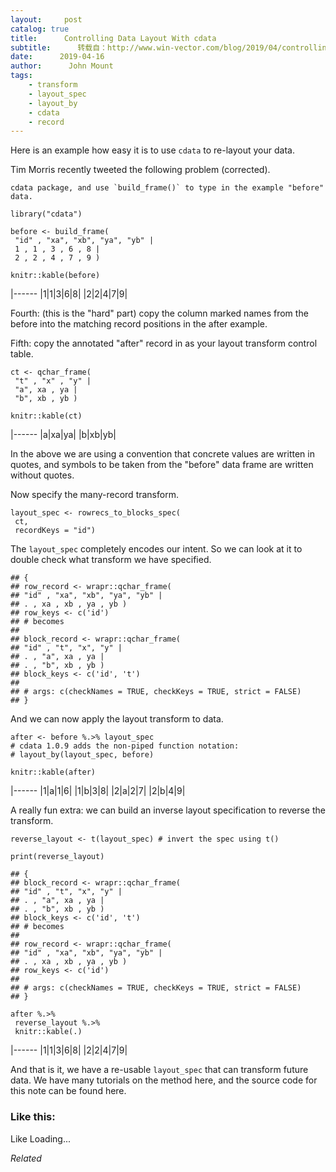 ```yaml
---
layout:     post
catalog: true
title:      Controlling Data Layout With cdata
subtitle:      转载自：http://www.win-vector.com/blog/2019/04/controlling-data-layout-with-cdata/
date:      2019-04-16
author:      John Mount
tags:
    - transform
    - layout_spec
    - layout_by
    - cdata
    - record
---
```


Here is an example how easy it is to use `cdata` to re-layout your data.

Tim Morris recently tweeted the following problem (corrected).

```
cdata package, and use `build_frame()` to type in the example "before" data.

library("cdata")

before <- build_frame(
 "id" , "xa", "xb", "ya", "yb" |
 1 , 1 , 3 , 6 , 8 |
 2 , 2 , 4 , 7 , 9 )

knitr::kable(before)
```

|------
|1|1|3|6|8|
|2|2|4|7|9|

Fourth: (this is the "hard" part) copy the column marked names from the before into the matching record positions in the after example.

Fifth: copy the annotated "after" record in as your layout transform control table.

```
ct <- qchar_frame(
 "t" , "x" , "y" |
 "a", xa , ya |
 "b", xb , yb )

knitr::kable(ct)
```

|------
|a|xa|ya|
|b|xb|yb|

In the above we are using a convention that concrete values are written in quotes, and symbols to be taken from the "before" data frame are written without quotes.

Now specify the many-record transform.

```
layout_spec <- rowrecs_to_blocks_spec(
 ct,
 recordKeys = "id")
```

The `layout_spec` completely encodes our intent. So we can look at it to double check what transform we have specified.

```
## {
## row_record <- wrapr::qchar_frame(
## "id" , "xa", "xb", "ya", "yb" |
## . , xa , xb , ya , yb )
## row_keys <- c('id')
## # becomes
## 
## block_record <- wrapr::qchar_frame(
## "id" , "t", "x", "y" |
## . , "a", xa , ya |
## . , "b", xb , yb )
## block_keys <- c('id', 't')
## 
## # args: c(checkNames = TRUE, checkKeys = TRUE, strict = FALSE)
## }
```

And we can now apply the layout transform to data.

```
after <- before %.>% layout_spec
# cdata 1.0.9 adds the non-piped function notation:
# layout_by(layout_spec, before)

knitr::kable(after)
```

|------
|1|a|1|6|
|1|b|3|8|
|2|a|2|7|
|2|b|4|9|

A really fun extra: we can build an inverse layout specification to reverse the transform.

```
reverse_layout <- t(layout_spec) # invert the spec using t()

print(reverse_layout)
```

```
## {
## block_record <- wrapr::qchar_frame(
## "id" , "t", "x", "y" |
## . , "a", xa , ya |
## . , "b", xb , yb )
## block_keys <- c('id', 't')
## # becomes
## 
## row_record <- wrapr::qchar_frame(
## "id" , "xa", "xb", "ya", "yb" |
## . , xa , xb , ya , yb )
## row_keys <- c('id')
## 
## # args: c(checkNames = TRUE, checkKeys = TRUE, strict = FALSE)
## }
```

```
after %.>% 
 reverse_layout %.>%
 knitr::kable(.)
```

|------
|1|1|3|6|8|
|2|2|4|7|9|

And that is it, we have a re-usable `layout_spec` that can transform future data. We have many tutorials on the method here, and the source code for this note can be found here.

### Like this:

Like Loading...


*Related*

